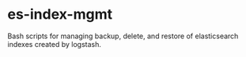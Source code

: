 # es-index-mgmt
Bash scripts for managing backup, delete, and restore of elasticsearch indexes created by logstash.
